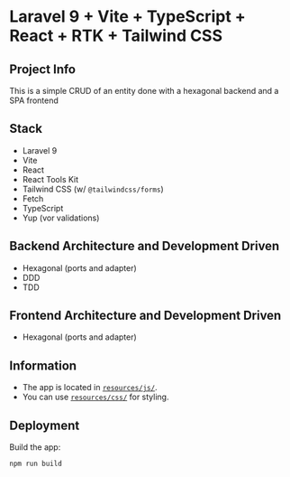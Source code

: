 # Laravel 9 + Vite + TypeScript + React + RTK + Tailwind CSS

## Project Info

This is a simple CRUD of an entity done with a hexagonal backend and a SPA frontend

## Stack

-   Laravel 9
-   Vite
-   React
-   React Tools Kit
-   Tailwind CSS (w/ `@tailwindcss/forms`)
-   Fetch
-   TypeScript
-   Yup (vor validations)

## Backend Architecture and Development Driven

-  Hexagonal (ports and adapter)
-  DDD
-  TDD

## Frontend Architecture and Development Driven

-  Hexagonal (ports and adapter)

## Information

-   The app is located in [`resources/js/`](/resources/js/).
-   You can use [`resources/css/`](/resources/css/) for styling.


## Deployment

Build the app:

```bash
npm run build
```


